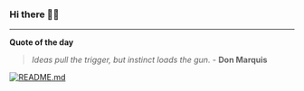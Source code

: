 ### Hi there 👋🏻


---

**Quote of the day**

> *Ideas pull the trigger, but instinct loads the gun.* - **Don Marquis** 

[![README.md](https://github.com/marcolovazzano/marcolovazzano/actions/workflows/readme.yml/badge.svg?branch=main)](https://github.com/marcolovazzano/marcolovazzano/actions/workflows/readme.yml)
